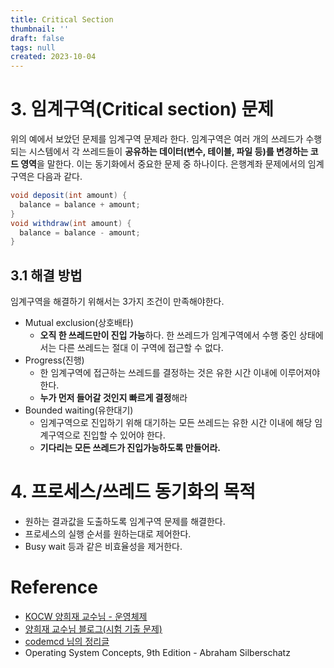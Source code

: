 ```yaml
---
title: Critical Section
thumbnail: ''
draft: false
tags: null
created: 2023-10-04
---
```


# 3. 임계구역(Critical section) 문제

위의 예에서 보았던 문제를 임계구역 문제라 한다. 임계구역은 여러 개의 쓰레드가 수행되는 시스템에서 각 쓰레드들이 **공유하는 데이터(변수, 테이블, 파일 등)를 변경하는 코드 영역**을 말한다. 이는 동기화에서 중요한 문제 중 하나이다. 은행계좌 문제에서의 임계구역은 다음과 같다.

````java
void deposit(int amount) {
  balance = balance + amount;
}
void withdraw(int amount) {
  balance = balance - amount;
}
````

## 3.1 해결 방법

임계구역을 해결하기 위해서는 3가지 조건이 만족해야한다.

* Mutual exclusion(상호배타)
  * **오직 한 쓰레드만이 진입 가능**하다. 한 쓰레드가 임계구역에서 수행 중인 상태에서는 다른 쓰레드는 절대 이 구역에 접근할 수 없다.
* Progress(진행)
  * 한 임계구역에 접근하는 쓰레드를 결정하는 것은 유한 시간 이내에 이루어져야한다.
  * **누가 먼저 들어갈 것인지 빠르게 결정**해라
* Bounded waiting(유한대기)
  * 임계구역으로 진입하기 위해 대기하는 모든 쓰레드는 유한 시간 이내에 해당 임계구역으로 진입할 수 있어야 한다.
  * **기다리는 모든 쓰레드가 진입가능하도록 만들어라.**

# 4. 프로세스/쓰레드 동기화의 목적

* 원하는 결과값을 도출하도록 임계구역 문제를 해결한다.
* 프로세스의 실행 순서를 원하는대로 제어한다.
* Busy wait 등과 같은 비효율성을 제거한다.

# Reference

* [KOCW 양희재 교수님 - 운영체제](http://www.kocw.net/home/search/kemView.do?kemId=978503)
* [양희재 교수님 블로그(시험 기출 문제)](https://m.blog.naver.com/PostList.nhn?blogId=hjyang0&categoryNo=13)
* [codemcd 님의 정리글](https://velog.io/@codemcd/)
* Operating System Concepts, 9th Edition - Abraham Silberschatz
